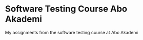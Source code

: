 # Software Testing Course Abo Akademi
 My assignments from the software testing course at Abo Akademi
